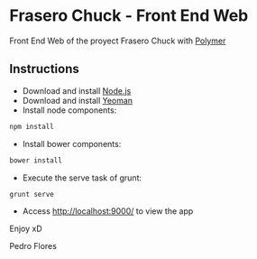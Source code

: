Frasero Chuck - Front End Web
=============================

Front End Web of the proyect Frasero Chuck with [Polymer](https://www.polymer-project.org/)

Instructions
------------

- Download and install [Node.js](http://nodejs.org/download/)
- Download and install [Yeoman](http://yeoman.io/)
- Install node components:
```bash
npm install
```
- Install bower components:
```bash
bower install
```
- Execute the serve task of grunt:
```bash
grunt serve
```
- Access [http://localhost:9000/](http://localhost:9000/) to view the app

Enjoy xD

Pedro Flores
